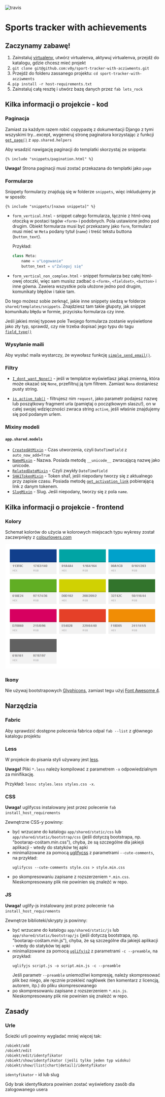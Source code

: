 ![travis](https://api.travis-ci.org/v0y/sport-tracker-with-acziwments.svg)

Sports tracker with achievements
================================

Zaczynamy zabawę!
-----------------

1. Zainstaluj [virtualenv](https://pypi.python.org/pypi/virtualenv), utwórz
   virtualenva, aktywuj virtualenva, przejdź do katalogu, gdzie chcesz mieć
   projekt
1. `git clone git@github.com:v0y/sport-tracker-with-acziwments.git`
1. Przejdź do folderu zassanego projektu: `cd sport-tracker-with-acziwments`
1. `pip install -r host-requirements.txt`
1. Zainstaluj całą resztę i utwórz bazę danych przez `fab lets_rock`


Kilka informacji o projekcie - kod
----------------------------------

### Paginacja

Zamiast za każdym razem robić copypastę z dokumentacji Django z tymi wszyskimi
try...except, wygeneruj stronę paginatora korzystając z funkcji
[`get_page()`](http://sports-tracker-with-achievements.readthedocs.org/en/latest/static/modules/shared/helpers.html#shared.helpers.get_page) z `app.shared.helpers`

Aby wsadzić nawigację paginacji do templatki skorzystaj ze snippeta:

```django
{% include "snippets/pagination.html" %}
```

**Uwaga!** Strona paginacji musi zostać przekazana do templatki jako `page`


### Formularze

Snippety formularzy znajdują się w folderze `snippets`, więc inkludujemy je w
sposób:

```django
{% include "snippets/[nazwa snippeta]" %}
```

*   `form_vertical.html` - snippet całego formularza, łącznie z html-ową
    otoczką w postaci tagów `<form>` i podobnych. Pola ustawione jedno pod
    drugim. Obiekt formularza musi być przekazany jako `form`, formularz musi
    mieć w `Meta` podany tytuł (`name`) i treść tekstu buttona (`button_text`).

    Przykład:
    ```python
    class Meta:
        name = u"Logowanie"
        button_text = u"Zaloguj się"
    ```

*   `form_vertical_non_complex.html` - snippet formularza bez całej html-owej
    otoczki, więc sam musisz zadbać o `<form>`, `<fieldset>`, `<button>` i
    inne gówna. Zawiera wszystkie pola ułożone jedno pod drugim, komunikaty
    błędów i takie tam.

Do tego możesz sobie zerknąć, jakie inne snippety siedzą w folderze
`shared/templates/snippets`. Znajdziesz tam takie głupoty, jak snippet
komunikatu błędu w formie, przycisku formularza czy inne.

Jeśli jakieś mniej typowe pole Twojego formularza zostanie wyświetlone jako zły
typ, sprawdź, czy nie trzeba dopisać jego typu do tagu [`field_type()`](http://sports-tracker-with-achievements.readthedocs.org/en/latest/static/modules/shared/templatetags/shared_filters.html#shared.templatetags.shared_filters.field_type)


### Wysyłanie maili

Aby wysłać maila wystarczy, że wywołasz funkcję [`simple_send_email()`](http://sports-tracker-with-achievements.readthedocs.org/en/latest/static/modules/shared/helpers.html#shared.helpers.simple_send_email).


### Filtry

* [`I_dont_want_None()`](http://sports-tracker-with-achievements.readthedocs.org/en/latest/static/modules/shared/templatetags/shared_filters.html#shared.templatetags.shared_filters.I_dont_want_None) -
  jeśli w templatce wyświetlasz jakąś zmienną, która może okazać się `None`,
  przefiltruj ją tym filtrem. Zamiast `Nona` dostaniesz pusty string.

* [`is_active_tab()`](http://sports-tracker-with-achievements.readthedocs.org/en/latest/static/modules/shared/templatetags/shared_tags.html#shared.templatetags.shared_tags.is_active_tab) -
  filtrujesz nim `request`, jako parametr podajesz nazwę lub poszątkowy
  fragment urla (pamiętaj o początkowym slaszu!), on w całej swojej
  wdzięczności zwraca string `active`, jeśli właśnie znajdujemy się pod
  podanym urlem.


### Mixiny modeli

#### `app.shared.models`

* [`CreatedAtMixin`](http://sports-tracker-with-achievements.readthedocs.org/en/latest/static/modules/shared/models.html#shared.models.CreatedAtMixin) -
  Czas utworzenia, czyli `DateTimeField` z `auto_now_add=True`
* [`NameMixin`](http://sports-tracker-with-achievements.readthedocs.org/en/latest/static/modules/shared/models.html#shared.models.NameMixin) -
  Nazwa. Posiada metodę `__unicode__` zwracającą nazwę jako unicode.
* [`RelatedDateMixin`](http://sports-tracker-with-achievements.readthedocs.org/en/latest/static/modules/shared/models.html#shared.models.RelatedDateMixin) -
  Czyli zwykły `DateTimeField`
* [`SHA1TokenMixin`](http://sports-tracker-with-achievements.readthedocs.org/en/latest/static/modules/shared/models.html#shared.models.SHA1TokenMixin) -
  Token sha1, jeśli niepodany tworzy się z aktualnego przy zapisie czasu.
  Posiada metodę [`get_activation_link`](http://sports-tracker-with-achievements.readthedocs.org/en/latest/static/modules/shared/models.html#shared.models.SHA1TokenMixin.get_activation_link)
  pobierającą link z danym tokenem.
* [`SlugMixin`](http://sports-tracker-with-achievements.readthedocs.org/en/latest/static/modules/shared/models.html#shared.models.SlugMixin) -
  Slug. Jeśli niepodany, tworzy się z pola `name`.


Kilka informacji o projekcie - frontend
---------------------------------------

### Kolory

Schemat kolorów do użycia w kolorowych miejscach typu wykresy został
zaczerpnięty z [colourlovers.com](http://www.colourlovers.com/business/trends/branding/7880/Papeterie_Haute-Ville_Logo)

![kolory](docs/colors.png)


### Ikony

Nie używaj bootstrapowych [Glyphicons](http://getbootstrap.com/components/#glyphicons),
zamiast tegu użyj [Font Awesome 4](http://fontawesome.io/).


Narzędzia
---------

### Fabric

Aby sprawdzić dostępne polecenia fabrica odpal `fab --list` z głównego katalogu
projektu


### Less

W projekcie do pisania styli używany jest [less](http://lesscss.org).

**Uwaga!** Pliki `*.less` należy kompilować z parametrem `-x` odpowiedzialnym za
minifikację.

Przykład: `lessc styles.less styles.css -x`.


### CSS

**Uwaga!** uglifycss instalowany jest przez polecenie
`fab install_host_requirements`

Zewnętrzne CSS-y powinny:

* być wrzucane do katalogu `app/shared/static/css` lub
  `app/shared/static/bootstrap/css` (jeśli dotyczą bootstrapa, np.
  "bootarap-cośtam.min.css"), chyba, że są szczególne dla jakiejś aplikacji -
  wtedy do statyków tej apki
* minimalizowane za pomocą [uglifycss](https://github.com/fmarcia/UglifyCSS) z
  parametrami `--cute-comments`, na przykład:
  ```
  uglifycss --cute-comments style.css > style.min.css
  ```
* po skompresowaniu zapisane z rozszerzeniem `*.min.css`. Nieskompresowany plik
  nie powinien się znaleźć w repo.

### JS

**Uwaga!** uglify-js instalowany jest przez polecenie
`fab install_host_requirements`

Zewnętrze biblioteki/skrypty js powinny:

* być wrzucane do katalogu `app/shared/static/js` lub
  `app/shared/static/bootstrap/js` (jeśli dotyczą bootstrapa, np.
  "bootarap-cośtam.min.js"), chyba, że są szczególne dla jakiejś aplikacji -
  wtedy do statyków tej apki
* minimalizowane za pomocą [`uglifyjs2`](https://github.com/mishoo/UglifyJS2) z
  parametrami `-c --preamble`, na przykład:
  ```
  uglifyjs script.js -o script.min.js -c --preamble
  ```
  Jeśli parametr `--preamble` uniemożliwi kompresję, należy skompresować plik
  bez niego, ale ręcznie przekleić nagłówek (ten komentarz z licencją, autorem,
  itp.) do pliku skompresowanego
* po skompresowaniu zapisane z rozszerzeniem `*.min.js`. Nieskompresowany plik
  nie powinien się znaleźć w repo.


Zasady
------

### Urle

Ścieżki urli powinny wygladać mniej więcej tak:

```
/obiekt/add
/obiekt/edit
/obiekt/edit/identyfikator
/obiekt/show/identyfikator (jeśli tylko jeden typ widoku)
/obiekt/show/[list|chart|detail]/identyfikator
```

`identyfikator` - id lub slug

Gdy brak identyfikatora powinien zostać wyświetlony zasób dla zalogowanego
usera
